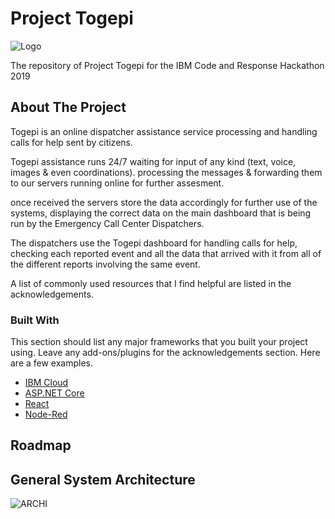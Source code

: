 # Project Togepi
![Logo](https://miro.medium.com/max/277/1*2QnvKMptB-RZ3gZdnca6oA.png)


The repository of Project Togepi for the IBM Code and Response Hackathon 2019


<!-- ABOUT THE PROJECT -->
## About The Project
Togepi is an online dispatcher assistance service processing and handling calls for help sent by citizens.

Togepi assistance runs 24/7 waiting for input of any kind (text, voice, images & even coordinations).
processing the messages & forwarding them to our servers running online for further assesment.

once received the servers store the data accordingly for further use of the systems, displaying the correct data on the main dashboard that is being run by the Emergency Call Center Dispatchers.

The dispatchers use the Togepi dashboard for handling calls for help, checking each reported event and all the data that arrived with it from all of the different reports involving the same event.


A list of commonly used resources that I find helpful are listed in the acknowledgements.

### Built With
This section should list any major frameworks that you built your project using. Leave any add-ons/plugins for the acknowledgements section. Here are a few examples.

* [IBM Cloud](https://www.ibm.com/cloud)
* [ASP.NET Core](https://docs.microsoft.com/en-us/aspnet/core/?view=aspnetcore-3.0)
* [React](https://reactjs.org/)
* [Node-Red](https://nodered.org/)



## Roadmap


## General System Architecture
![ARCHI](https://lh3.googleusercontent.com/2PXnkyANN7RPksE6DzmPAIipzJEraU-bw2veRoC8zX_-fJyhi_oGFCGPziSL-XUzZRqQUlZLgkijW_HIHuDB3Lfn-atFyTQC5DP7mw8m)
